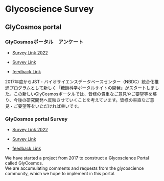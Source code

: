 # Glycoscience Survey

## GlyCosmos portal

### GlyCosmosポータル　アンケート

* [Survey Link 2022](https://docs.google.com/forms/d/e/1FAIpQLSek7e9s60OGJTFPqCI8I7GMvSXGOVrmtxbKwFA_WS5ZkIpYzQ/viewform) 

* [Survey Link](https://docs.google.com/forms/d/1Ffv-64VVp2nGlBrcFgCQKXPLsg-xBtJ5vVzRW4jnwLY/edit?ts=596df11b) 

* [feedback Link](https://docs.google.com/forms/d/e/1FAIpQLSeWd91fZ-HPnBLTIkoijrnj0AQXNGJrMnPhHKGR8blEw87Dgg/viewform)  

2017年度からJST・バイオサイエンスデータベースセンター（NBDC）統合化推進プログラムとして新しく「糖鎖科学ポータルサイトの開発」がスタートしました。この新しいGlyCosmosポータルでは、皆様の貴重なご意見やご要望等を募り、今後の研究開発へ反映させていくことを考えています。皆様の率直なご意見・ご要望等をいただければ幸いです。

### GlyCosmos portal Survey

* [Survey Link 2022](https://docs.google.com/forms/d/e/1FAIpQLSek7e9s60OGJTFPqCI8I7GMvSXGOVrmtxbKwFA_WS5ZkIpYzQ/viewform) 

* [Survey Link](https://docs.google.com/forms/d/e/1FAIpQLSd7htwvtUFEthxkJCX272Xlwt9BjVOekmHZmWf5dA1b5RV80w/viewform) 

* [feedback Link](https://docs.google.com/forms/d/e/1FAIpQLSeWd91fZ-HPnBLTIkoijrnj0AQXNGJrMnPhHKGR8blEw87Dgg/viewform)  

We have started a project from 2017 to construct a Glycoscience Portal called GlyCosmos.  
We are accumulating comments and requests from the glycoscience community, which we hope to implement in this portal.
